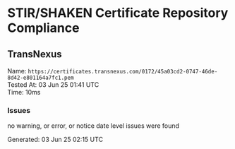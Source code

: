 # STIR/SHAKEN Certificate Repository Compliance

## TransNexus

Name: `https://certificates.transnexus.com/0172/45a03cd2-0747-46de-8d42-e801164a7fc1.pem`\
Tested At: 03 Jun 25 01:41 UTC\
Time: 10ms

### Issues

no warning, or error, or notice date level issues were found

Generated: 03 Jun 25 02:15 UTC